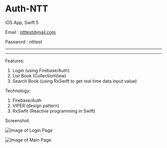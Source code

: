 # Auth-NTT

iOS App, Swift 5

Email : ntttest@mail.com

Password : ntttest


-----------------------------------------------
----------------

Features:
1. Login (using Firebase/Auth)
2. List Book (CollectionView)
3. Search Book (using RxSwift to get real time data input value)

Technology:
1. Firebase/Auth
2. VIPER (design pattern)
3. RxSwfit (Reactive programming in Swift)

Screenshot:

![Image of Login Page](https://i.ibb.co/D1g730w/Simulator-Screen-Shot-i-Phone-12-Pro-Max-2021-01-22-at-12-48-36.png)

![Image of Main Page](https://i.ibb.co/DkdLqvW/Simulator-Screen-Shot-i-Phone-12-Pro-Max-2021-01-22-at-12-50-14.png)
